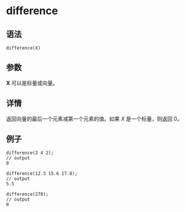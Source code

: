 # difference

## 语法

`difference(X)`

## 参数

**X** 可以是标量或向量。

## 详情

返回向量的最后一个元素减第一个元素的值。如果 *X* 是一个标量，则返回 0。

## 例子

```
difference(2 4 2);
// output
0

difference(12.3 15.6 17.8);
// output
5.5

difference(278);
// output
0
```

